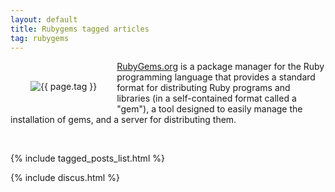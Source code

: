 ```yaml
---
layout: default
title: Rubygems tagged articles
tag: rubygems
---
```


<div style="float: left; margin: 2.0rem;">
	<img src="/public/images/{{ page.tag }}.png" style="max-width: 10rem;" alt="{{ page.tag }}" />
</div>

[RubyGems.org](http://RubyGems.org) is a package manager for the Ruby programming language that provides a standard format for distributing Ruby programs and libraries (in a self-contained format called a "gem"), a tool designed to easily manage the installation of gems, and a server for distributing them. 

<br>

{% include tagged_posts_list.html %}

{% include discus.html %}
